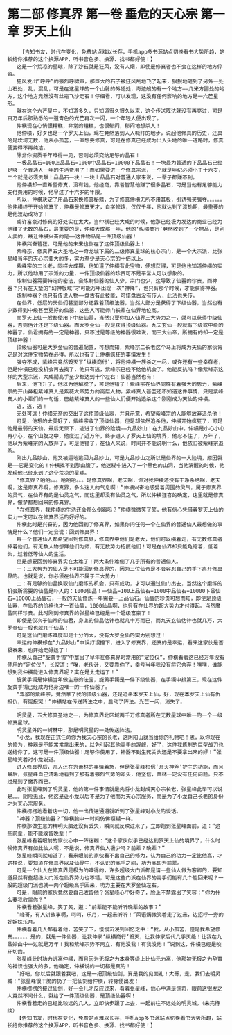 # 第二部 修真界 第一卷 垂危的天心宗 第一章 罗天上仙
        【告知书友，时代在变化，免费站点难以长存，手机app多书源站点切换看书大势所趋，站长给你推荐的这个换源APP，听书音色多、换源、找书都好使！】
       这是一个荒凉的星球，除了沙石就是狂风，没有人烟，即使是修真者也不会在这样的地方停留。
       狂风发出“呼呼”的强烈呼啸声，那巨大的石子被狂风刮地飞了起来，狠狠地砸到了另外一处山石处，乱，混乱，可是在这星球的一个山脉的外延处，奇迹般的有一个地方——几米方圆处的地方，这个地方竟然没有丝毫飞沙走石！仔细看，可以发现，这没有任何影响的地方是一六芒星形。
       就在这个六芒星中，不知道多久，只知道很久很久以来，这个传送阵法就没有再亮过，可是百万年后那熟悉的一道青色的光芒再次一闪，一个年轻人便出现了。
       仲横现在心情很糟糕，非常的糟糕，也很郁闷，郁闷地想杀人！
       他仲横，好歹也是一个罗天上仙，现在竟然落到人人喊打的地步，说起他修真的历史，还真的是坎坷无数，他从小孤苦，一直想要修真，可是在修真已经成为出人头地的唯一道路时，修真便变得不再纯洁。
       除非你资质千年难得一见，否则必须交纳足够的晶石！
       一极品晶石=100上品晶石=1000中品晶石=10000下品晶石！一块最为普通的下品晶石已经足够一个普通人一年的生活费用了！而如果要进一个修真宗派，一个就是年纪必须小于十六岁，二个就是必须贡献上品晶石一块！一块上品晶石对普通人家来说，一辈子都赚不到。
       他仲横却一直希望修真，没有钱，他经商，靠着智慧他赚了很多晶石，可是当他有足够能力支付费用的时候，他早过了十六岁的年限。
       所以，仲横决定了用晶石来换修真秘籍，为了修真仲横无所不用其极，引诱强买强夺。。。。。。他仲横终于开始修真了，仲横是修真天才，自学修炼，仅仅千年，他就达到了渡劫期，最重要的是他渡劫成功了！
       或许富豪对修真的好处实在太大，当仲横已经大成的时候，他那已经极为发达的商业已经为他赚了无数的晶石，最重要的是，仲横大成那一年，他的‘纵横商行’竟然收到了一个物品，是别人卖的，最让仲横兴奋的是——这件物品是一件顶级仙器！
       仲横兴奋若狂，可是他的未来也倒在了这件顶级仙器上！
       紫峰宗，修真界五大圣地之一奇龙城下属的二级修真星球的核心宗门，是一个大宗派，比张星峰当年的天心宗要大的多，实力至少是天心宗的十倍以上。
       紫峰宗的二长老，同样大成期，他知道了仲横有此宝物，便想获得，可是他也知道仲横的实力，所以他动用了宗派的力量，一件顶级仙器的珍贵可不是平常人可以想象的。
       炼制仙器需要特定的密法，会炼制仙器的仙人少，宗门也少，这导致了仙器的珍贵，而神器？只有在天堑的“幻神极域”才可能万年出现一次“神降”，也只有那个时候，才能获得神器。
       炼制神器？也只有传说人物——盘古有此技能，可惜盘古没有传人，此法也失传。
       在仙界，低层的天仙们甚至部分还靠着顶级法器，当然大部分是获得了下级仙器，当然也有少数得到中级甚至更好的仙器，这些人可能师门长辈在仙界地位高。
       而罗天上仙一般都使用下中级仙器，当然只要你加入仙界三大势力之一，就可以获得中级仙器，否则估计还是下级仙器。而大罗金仙一般是获得顶级仙器。九天玄仙一般就有下级或中级的神器了。仙君拥有的一定是神器，只不过是等级的神器很难说，而三大仙帝，所拥有的却一定是顶级神器！
       顶级仙器可是大罗金仙的普遍配置，可想而知，紫峰宗二长老这个马上将成为天仙的家伙肯定是对这件宝物势在必得。所以也有了让仲横疯狂的事情发生！
       强夺不成，紫峰宗竟然毁灭了‘纵横商行’，将他仲横一族杀之一尽，或许还有一些幸存者，但是仲横已经没机会再去找了，他只有逃，紫峰宗已经不给他机会了。他能反抗吗？像紫峰宗这样的大型宗派，大成期高手至少都达到十个左右！仙器当然也有！
       后来，他飞升了，他以为他解脱了，可是他错了！紫峰宗在仙界同样有着强大的势力，紫峰宗的开山鼻祖紫峰真人是紫薇大帝势力的高层人物。紫峰真人甚至还不知道这件事情，只是紫峰真人的小辈们的一句话，巴结紫峰真人的一些仙人们便开始追杀这个刚刚成为天仙的仲横。
       逃，逃，逃！
       无处可逃！仲横无奈的交出了这件顶级仙器，并且示意，希望紫峰宗的人能够放弃追杀他！
       可是，他想的太美好了，紫峰宗收了顶级仙器，但是却依然追杀他，仲横开始疯狂了，可是他是最弱的天仙，最后无奈下，逃进了仙界的险境——九品妙山！在九品妙山中，仲横是小心小心再小心，在个山腹之中，他度过了近万年，终于进入了罗天上仙的境界，他忍不住了，万年了，他以为紫峰宗的人放弃了，可是他错了，在仙人来说，时间并不能说明什么，他依旧被紫峰宗追杀。
       刚出九品妙山，他又被逼地逃回九品妙山，可是九品妙山之所以是仙界的一大险境，原因就是——它是变化的！仲横找不到那山腹了，他迷糊中进入了一个黑色的山洞，当他清醒的时候，他发现他已经来到了这个荒凉的星球。
       “修真界？哈哈。。。哈哈哈。。。是修真界啊，老天啊，你对我仲横还没有干净杀绝啊，老天啊，这是修真界啊，修真界，多么迷人的气息啊！”仲横兴奋地感受着周围的灵气，属于修真界的灵气，在仙界有的是仙灵之气，而这里却没有仙灵之气，所以仲横狂喜的确定，这里就是修真界，做梦都想回来的修真界。
       “在修真界，我仲横的生活还会那么倒霉吗？”仲横微微笑了笑，他有信心凭借着罗天上仙的实力一定可以在修真界活的好好的。
       仲横此时是兴奋的，因为他回到了修真界，如果你问任何一个在仙界的普通仙人最想做的事情是什么？他们一定会说：回到修真界！
       每一个普通仙人都希望回到修真界，修真界中他们是老大，他们可以横着走，有无数修真者捧着他们，有无数人物想拜他们为师，有无数势力招揽他们！可是在仙界却只能龟缩着，低着头，过着低等仙人的生活。
       但是想要回到修真界实在太难了！两大条件难倒了几乎所有的普通仙人。
       一：三大势力的仙人是不可能回到修真界的，因为三位仙帝是不会容忍自己的手下离开修真界的。也就是说，你必须在仙界不属于三大势力！
       二：有足够的仙晶换取仙门磨练的机会，只有成功，才可以通过仙门出去，当然这个磨练的机会所需要的仙晶是吓人的：1000仙晶！一仙晶=100上品仙石=1000中品仙石=10000下品仙石=10000上品晶石，一般的天仙修炼一年需要一上品仙石。仙晶的珍贵可想而知，即使是顶级仙器，在仙界的价格也才一百仙晶，1000仙晶啊，也只有在仙界的超大势力才付得起。当然魔晶同样珍贵。此时刚到修真界的张星峰已经是一个超级富豪了！
       即使是仅次于仙帝的仙君，身上的仙晶估计也就几十万而已，而九天玄仙估计也就几万，大罗金仙一般也就几千仙晶！
       可是这仙门磨练难度却是十分的大，没有大罗金仙的实力别想过！
       幸运的仲横却在“九品妙山”中误打误撞下，进入了修真界，还真的是幸运，看来这家伙是否极泰来，也开始走好运了！
       仲横从自己“旋黄手镯”中拿出了早年在修真界时常用的“定位仪”，仲横看着这已经万年没有使用的“定位仪”，长叹道：“唉，老伙计，又要靠你了，幸亏当年我没有将它舍弃！嘿嘿，谁能想到我仲横能进入修真界呢？实在是太走运了！”
       旋黄手镯是仲横当年做生意的法宝，旋黄手镯是一件下级仙器，在手镯中排第三，现在这件旋黄手镯已经成为他身边唯一的一件仙器了。
       “卑鄙的紫峰宗，竟然拿了我的顶级仙器，还是追杀本罗天上仙，好，现在本罗天上仙有仇报仇，有冤报冤！”仲横站在传送阵法之中，启动了阵法。光芒一闪，消失了。
       ————————————————————————
       明灵星，五大修真圣地之一，为修真界北区域两千万修真者所在无数星球中唯一的一个一级修真星球。
       明灵星外的一树林中，那是明灵星的一处传送阵法。
       “小龙，我现在正式任命你为我天心宗的长老，这阴阳山就当给你的礼物吧！恩，以你现在的修为，神器是不能常常拿出来的，以免引起其他高手的觊觎，好了，这件我炼制的巨型战刀也送给你了，这可是一件顶级仙器！足够你使用了，神器不到生死关头还是不要拿出来的好！”张星峰笑着对小龙说道。
       进入修真界后，几人还在为萧林的事情着急，但是张星峰相信‘开天神斧’护主的功能，而且最后，张星峰自己清晰地看到了那有着强烈气势的斧头，他坚信，萧林一定没有任何问题。只不过是到了魔界而已。
       此时张星峰到了明灵星，他的第一件事情就是先将小龙封成天心宗长老，张星峰此举可以说是。。。阴险无比，他这是让小龙以后不是为了他而为天心宗服务，而是为了小龙自己长老的身份才为天心宗服务。
       仲横楞楞地看着这一切，他一出传送通道就听到了张星峰对小龙的谈话。
       “神器？顶级仙器？”仲横脑中一时间仿佛糨糊一样。
       仲横那做生意的精明头脑还没有丢失，瞬间就反映过来了，立即跑到张星峰面前，道：“这些前辈，能不能收留晚辈！”
       张星峰看着眼前的家伙心中一阵迷糊：“这个家伙似乎已经达到罗天上仙的境界了，什么时候修真界有如此仙人呢，不是说，修真界仙人极少吗？前辈？晚辈？”
       张星峰瞬间就知道了，看来眼前的家伙看不出自己的修为，认为自己的功力一定比他高，才这样说，要知道在修真界以及仙界中，不认识的高手之间，功力高即为前辈。
       可是一个仙人在修真界是极为的难得的，许多超级大门派都是请一些仙人做为客卿的，要知道虽然有些超级大门派在仙界势力也不错，可是这些门派在仙界的高手们能有几个能回来呢？一般的超级门派也就一两个超级高手回来，功力主要在大罗金仙左右。
       可是，眼前的家伙竟然要自己收留他？张星峰心中好奇了，脸上不禁露出了笑容：“你为什么要我收留你？”
       仲横看着张星峰，笑了笑，道：“前辈能不能听听晚辈的故事？”
       “峰哥，有人讲故事啊，呵呵，乐月，一起来听听！”风语嫣微笑着走了过来，边招呼一旁的好姐妹乐月。
       仲横看着几人都看着他，苦笑了下，慢慢沉浸到回忆之中：“我，从小孤苦，但是我希望修真。。。。。。是的，就是一件仙器，让我仲家‘纵横商行’毁灭，让我仲家后代几乎灭绝！让我在九品妙山中一过就是万年！我和紫峰宗势不两立，有他没我！有我没他！”说到这，仲横已经是咬牙切齿。
       张星峰此时功力远高仲横，而且因为无极之力本身等级上比仙元力高，他那被无极之力孕育的神识也强大的多，他确定，仲横说的一切都是真的！
       “好吧，你以后就跟着我吧，这是一把顶级仙剑，算是我的见面礼！大哥，走，我们去明灵城！”张星峰很干脆的扔了一把仙剑给仲横，转身便出发！
       仲横楞楞的接过仙剑，好一会儿才反应过来，看着张星峰，他心中满是惊奇，眼前这银发之人竟然不问什么，就给了一件顶级仙器，是顶级仙器啊！
       仲横看着走的已经比较远的几人，立即快步跟了上去，一起前往不远处的明灵城。（未完待续）
       【告知书友，时代在变化，免费站点难以长存，手机app多书源站点切换看书大势所趋，站长给你推荐的这个换源APP，听书音色多、换源、找书都好使！】